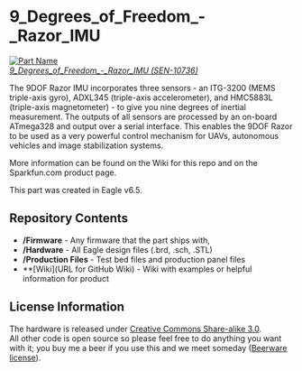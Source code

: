 9_Degrees_of_Freedom_-_Razor_IMU
======================================

[![Part Name](https://dlnmh9ip6v2uc.cloudfront.net/images/products/1/0/7/3/6/10736-01_i_ma.jpg)  
*9_Degrees_of_Freedom_-_Razor_IMU (SEN-10736)*](https://www.sparkfun.com/products/10736)

The 9DOF Razor IMU incorporates three sensors - an ITG-3200 (MEMS triple-axis gyro), ADXL345 (triple-axis accelerometer), and HMC5883L (triple-axis magnetometer) - to give you nine degrees of inertial measurement. The outputs of all sensors are processed by an on-board ATmega328 and output over a serial interface. This enables the 9DOF Razor to be used as a very powerful control mechanism for UAVs, autonomous vehicles and image stabilization systems.

More information can be found on the Wiki for this repo and on the Sparkfun.com product page. 

This part was created in Eagle v6.5.

Repository Contents
-------------------
* **/Firmware** - Any firmware that the part ships with, 
* **/Hardware** - All Eagle design files (.brd, .sch, .STL)
* **/Production Files** - Test bed files and production panel files
* **[Wiki](URL for GitHub Wiki) - Wiki with examples or helpful information for product

License Information
-------------------
The hardware is released under [Creative Commons Share-alike 3.0](http://creativecommons.org/licenses/by-sa/3.0/).  
All other code is open source so please feel free to do anything you want with it; you buy me a beer if you use this and we meet someday ([Beerware license](http://en.wikipedia.org/wiki/Beerware)).




